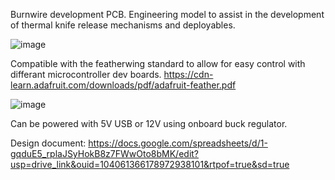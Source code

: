 Burnwire development PCB. Engineering model to assist in the development of thermal knife release mechanisms and deployables.

![image](https://github.com/user-attachments/assets/b97b254c-077f-48e6-9e0b-5330de93e045)

Compatible with the featherwing standard to allow for easy control with differant microcontroller dev boards.
https://cdn-learn.adafruit.com/downloads/pdf/adafruit-feather.pdf

![image](https://github.com/user-attachments/assets/b968ca14-dc9a-40c7-ad5f-2dd3d28a876b)

Can be powered with 5V USB or 12V using onboard buck regulator.

Design document:
https://docs.google.com/spreadsheets/d/1-gqduE5_rplaJSyHokB8z7FWwOto8bMK/edit?usp=drive_link&ouid=104061366178972938101&rtpof=true&sd=true
